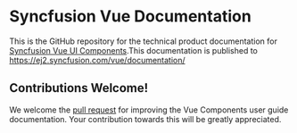 # Syncfusion Vue Documentation

This is the GitHub repository for the technical product documentation for [Syncfusion Vue UI Components](https://ej2.syncfusion.com/home/vue.html).This documentation is published to https://ej2.syncfusion.com/vue/documentation/

## Contributions Welcome!

We welcome the [pull request](https://docs.github.com/en/github/managing-files-in-a-repository/editing-files-in-another-users-repository) for improving the Vue Components user guide documentation. Your contribution towards this will be greatly appreciated.

